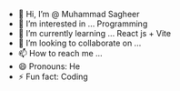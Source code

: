 - 👋 Hi, I’m @ Muhammad Sagheer 
- 👀 I’m interested in ... Programming
- 🌱 I’m currently learning ... React js + Vite
- 💞️ I’m looking to collaborate on ...
- 📫 How to reach me ...
- 😄 Pronouns: He
- ⚡ Fun fact: Coding

<!---
Sagheer2003/Sagheer2003 is a ✨ special ✨ repository because its `README.md` (this file) appears on your GitHub profile.
You can click the Preview link to take a look at your changes.
--->
